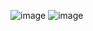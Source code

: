 ![image](https://github.com/user-attachments/assets/d40b4510-55ad-44d8-92d3-e98fdb3565b8)
![image](https://github.com/user-attachments/assets/9d770fbf-f10e-453f-8811-fbb3c2e69c69)


